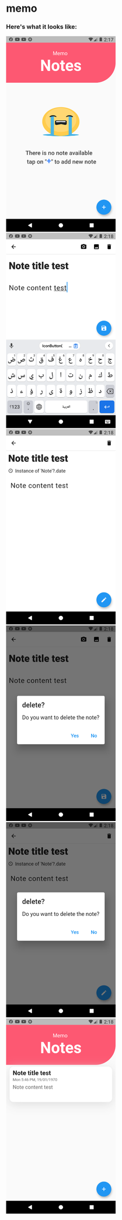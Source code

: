 # memo

### Here's what it looks like:

<img src="https://github.com/abdelrahman-abied/memo_note/blob/master/samples/Screenshot_1612009070.png" width=300>
<img src="https://github.com/abdelrahman-abied/memo_note/blob/master/samples/Screenshot_1612009098.png" width=300>
<img src="https://github.com/abdelrahman-abied/memo_note/blob/master/samples/Screenshot_1612009105.png" width=300>
<img src="https://github.com/abdelrahman-abied/memo_note/blob/master/samples/Screenshot_1612009111.png" width=300>
<img src="https://github.com/abdelrahman-abied/memo_note/blob/master/samples/Screenshot_1612009117.png" width=300>
<img src="https://github.com/abdelrahman-abied/memo_note/blob/master/samples/Screenshot_1612009122.png" width=300>


